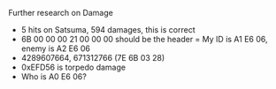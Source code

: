 Further research on Damage
- 5 hits on Satsuma, 594 damages, this is correct
- 6B 00 00 00 21 00 00 00 should be the header
= My ID is A1 E6 06, enemy is A2 E6 06
- 4289607664, 671312766 (7E 6B 03 28)
- 0xEFD56 is torpedo damage
- Who is A0 E6 06?
